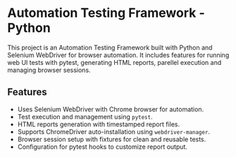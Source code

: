 # Automation Testing Framework - Python

This project is an Automation Testing Framework built with Python and Selenium WebDriver for browser automation. It includes features for running web UI tests with pytest, generating HTML reports, parellel execution and managing browser sessions.

## Features

- Uses Selenium WebDriver with Chrome browser for automation.
- Test execution and management using `pytest`.
- HTML reports generation with timestamped report files.
- Supports ChromeDriver auto-installation using `webdriver-manager`.
- Browser session setup with fixtures for clean and reusable tests.
- Configuration for pytest hooks to customize report output.

